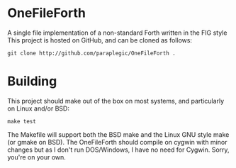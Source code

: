 # OneFileForth
A single file implementation of a non-standard Forth written in the FIG style
This project is hosted on GitHub, and can be cloned as follows:

	git clone http://github.com/paraplegic/OneFileForth .

# Building
This project should make out of the box on most systems, and particularly
on Linux and/or BSD:

	make test

The Makefile will support both the BSD make and the Linux GNU style make
(or gmake on BSD).  The OneFileForth should compile on cygwin with minor changes
but as I don't run DOS/Windows, I have no need for Cygwin.  Sorry, you're on your
own.
